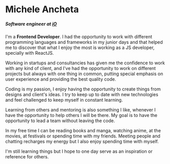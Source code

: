 # Michele Ancheta

##### Software engineer at [iO](https://www.iodigital.com/nl)

I'm a **Frontend Developer**. I had the opportunity to work with different programming languages and frameworks in my junior days and that helped me to discover that what I enjoy the most is working as a JS developer, specially with ReactJS.

Working in startups and consultancies has given me the confidence to work with any kind of client, and I've had the opportunity to work on different projects but always with one thing in common, putting special emphasis on user experience and providing the best quality code.

Coding is my passion, I enjoy having the opportunity to create things from designs and client's ideas. I try to keep up to date with new technologies and feel challenged to keep myself in constant learning.

Learning from others and mentoring is also something I like, whenever I have the opportunity to help others I will be there. My goal is to have the opportunity to lead a team without leaving the code. 

In my free time I can be reading books and manga, watching anime, at the movies, at festivals or spending time with my friends. Meeting people and chatting recharges my energy but I also enjoy spending time with myself.

I'm still learning things but I hope to one day serve as an inspiration or reference for others.